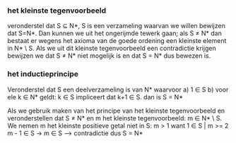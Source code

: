 ### het kleinste tegenvoorbeeld
veronderstel dat S ⊆ N\*, S is een verzameling waarvan we willen bewijzen dat S=N\*.
Dan kunnen we uit het ongerijmde tewerk gaan; als S ≠ N* dan bestaat er wegens het axioma van de goede ordening een kleinste element in N* \ S. Als we uit dit kleinste tegenvoorbeeld een contradictie krijgen bewijzen we dat S ≠ N* niet mogelijk is en dat  S = N* dus bewezen is.

### het inductieprincipe
Veronderstel dat S een deelverzameling is van N\* waarvoor
a) 1 ∈ S
b) voor ele k ∈ N* geldt: k ∈ S impliceert dat k+1 ∈ S.
dan is S = N*

Als we gebruik maken van het principe van het kleinste tegenvoorbeeld en veronderstellen dat S ≠ N* en m het kleinste tegenvoorbeeld: m ∈ N* \ S.
We nemen m het kleinste positieve getal niet in S:
m > 1 want 1 ∈ S | m >= 2
m - 1 ∈ S -> m ∈ S --> contradictie
dus S = N*